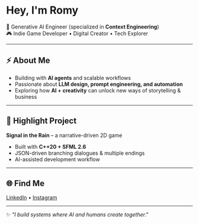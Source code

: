 # Hey, I'm Romy  

🚀 Generative AI Engineer (specialized in **Context Engineering**)  
🎮 Indie Game Developer • Digital Creator • Tech Explorer  

---

## ⚡ About Me  
- Building with **AI agents** and scalable workflows  
- Passionate about **LLM design, prompt engineering, and automation**  
- Exploring how **AI + creativity** can unlock new ways of storytelling & business  

---

## 🎯 Highlight Project  
**Signal in the Rain** – a narrative-driven 2D game  
- Built with **C++20 + SFML 2.6**  
- JSON-driven branching dialogues & multiple endings  
- AI-assisted development workflow  

---

## 🌐 Find Me  
[LinkedIn](https://linkedin.com/in/romy-rianata-010001334) • [Instagram](https://instagram.com/romyr911)  

---

✨ *"I build systems where AI and humans create together."*  
